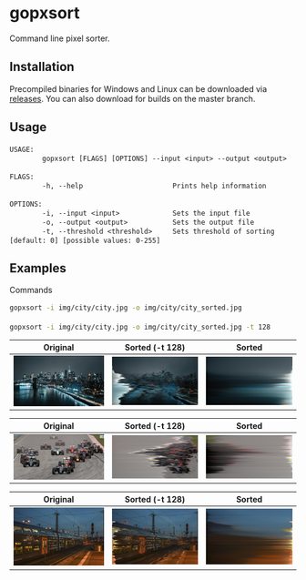# gopxsort

Command line pixel sorter.

## Installation

Precompiled binaries for Windows and Linux can be downloaded via [releases](https://github.com/MaRcR11/gopxsort/releases). You can also download for builds on the master branch.


## Usage

```text
USAGE:
        gopxsort [FLAGS] [OPTIONS] --input <input> --output <output>

FLAGS:
        -h, --help                      Prints help information

OPTIONS:
        -i, --input <input>             Sets the input file 
        -o, --output <output>           Sets the output file
        -t, --threshold <threshold>     Sets threshold of sorting  [default: 0] [possible values: 0-255]
```

## Examples

Commands

```bash
gopxsort -i img/city/city.jpg -o img/city/city_sorted.jpg

gopxsort -i img/city/city.jpg -o img/city/city_sorted.jpg -t 128
```

Original                    | Sorted (-t 128)                  |  Sorted                           |
--------------------------- | -------------------------------- | -------------------------------- |
![Original](img/city/city.jpg) | ![Sorted_128](img/city/city_sorted_128.jpg) | ![Sorted](img/city/city_sorted.jpg) |



Original                        | Sorted (-t 128)                                | Sorted                               |
------------------------------- | ------------------------------------ | ------------------------------------ |
![Original](img/formula1/formula1.jpg) | ![Sorted_128](img/formula1/formula1_sorted_128.jpg) | ![Sorted](img/formula1/formula1_sorted.jpg) |

Original                        | Sorted (-t 128)                              | Sorted                               |
------------------------------- | ------------------------------------ | ------------------------------------ |
![Original](img/train/train.jpg) | ![Sorted_128](img/train/train_sorted_128.jpg) | ![Sorted](img/train/train_sorted.jpg) |
